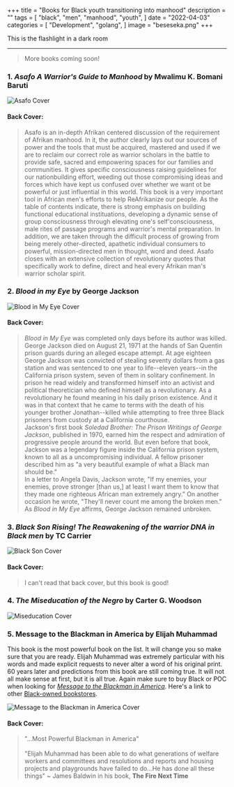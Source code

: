 +++
title = "Books for Black youth transitioning into manhood"
description = ""
tags = [
    "black",
    "men",
    "manhood",
    "youth",
]
date = "2022-04-03"
categories = [
    "Development",
    "golang",
]
image = "beseseka.png"
+++


This is the flashlight in a dark room    
<!--more-->


***

> More books coming soon!

### 1. *Asafo A Warrior's Guide to Manhood* by Mwalimu K. Bomani Baruti

![Asafo Cover](/images/asafoCover.png)

#### Back Cover:

> Asafo is an in-depth Afrikan centered discussion of the requirement of Afrikan manhood. In it, the author clearly lays out our sources of power and the tools that must be acquired, mastered and used if we are to reclaim our correct role as warrior scholars in the battle to provide safe, sacred and empowering spaces for our families and communities. It gives specific consciousness raising guidelines for our nationbuilding effort, weeding out those compromising ideas and forces which have kept us confused over whether we want ot be powerful or just influential in this world. This book is a very important tool in African men's efforts to help ReAfrikanize our people. As the table of contents indicate, there is strong emphasis on building functional educational instituations, developing a dynamic sense of group consciousness through elevating one's self'consciousness, male rites of passage programs and warrior's mental preparation. In addition, we are taken through the difficult process of growing from being merely other-directed, apathetic individual consumers to powerful, mission-directed men in thought, word and deed. Asafo closes with an extensive collection of revolutionary quotes that specifically work to define, direct and heal every Afrikan man's warrior scholar spirit.

### 2. *Blood in my Eye* by George Jackson

![Blood in My Eye Cover](/images/bloodCover.png)

#### Back Cover:

> *Blood in My Eye* was completed only days before its author was killed. George Jackson died on August 21, 1971 at the hands of San Quentin prison guards during an alleged escape attempt. At age eighteen George Jackson was convicted of stealing seventy dollars from a gas station and was sentenced to one year to life--eleven years--in the California prison system, seven of them in solitary confinement. In prison he read widely and transformed himself into an activist and political theoretician who defined himself as a revolutionary. As a revolutionary he found meaning in his daily prison existence. And it was in that context that he came to terms with the death of his younger brother Jonathan--killed while attempting to free three Black prisoners from custody at a California courthouse.\
Jackson's first book *Soledad Brother: The Prison Writings of George Jackson*, published in 1970, earned him the respect and admiration of progressive people around the world. But even before that book, Jackson was a legendary figure inside the California prison system, known to all as a uncompromising individual. A fellow prisoner described him as "a very beautiful example of what a Black man should be."\
In a letter to Angela Davis, Jackson wrote, "If my enemies, your enemies, prove stronger [than us,] at least I want them to know that they made one righteous African man extremely angry." On another occasion he wrote, "They'll never count me among the broken men." As *Blood in My Eye* affirms, George Jackson remained unbroken.



### 3. *Black Son Rising! The Reawakening of the warrior DNA in Black men* by TC Carrier

![Black Son Cover](/images/blackson.jpg)

#### Back Cover:

> I can't read that back cover, but this book is good!

### 4. *The Miseducation of the Negro* by Carter G. Woodson

![Miseducation Cover](/images/akbarCover.png)



### 5. Message to the Blackman in America by Elijah Muhammad

This book is the most powerful book on the list. It will change you so make sure that you are ready. Elijah Muhammad was extremely particular with his words and made explicit requests to never alter a word of his original print. 60 years later and predictions from this book are still coming true. It will not all make sense at first, but it is all true. Again make sure to buy Black or POC when looking for [*Message to the Blackman in America*](https://malikbooks.com/shop/ols/products/message-to-the-blackman-in-america-by-elijah-muhammad). Here's a link to other [Black-owned bookstores](https://nonamebooks.com/Bookstores).

![Message to the Blackman in America Cover](/images/mttbCover.png)

#### Back Cover: 

> "...Most Powerful Blackman in America"\
\
"Elijah Muhammad has been able to do what generations of welfare workers and committees and resolutions and reports and housing projects and playgrounds have failed to do...He has done all these things" ~ James Baldwin in his book, **The Fire Next Time**
